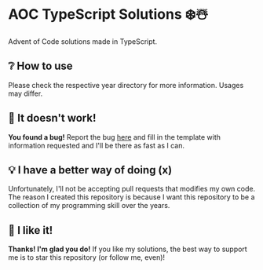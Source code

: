 # AOC TypeScript Solutions ❄️☃️
Advent of Code solutions made in TypeScript.

## ❔ How to use
Please check the respective year directory for more information. Usages may differ.

## 🚫 It doesn't work!
**You found a bug!** Report the bug [here](https://github.com/PalmDevs/aoc-solutions-ts/issues/new/choose) and fill in the template with information requested and I'll be there as fast as I can.

## 💡 I have a better way of doing (x)
Unfortunately, I'll not be accepting pull requests that modifies my own code.  
The reason I created this repository is because I want this repository to be a collection of my programming skill over the years.

## 💖 I like it!
**Thanks! I'm glad you do!**
If you like my solutions, the best way to support me is to star this repository (or follow me, even)!
